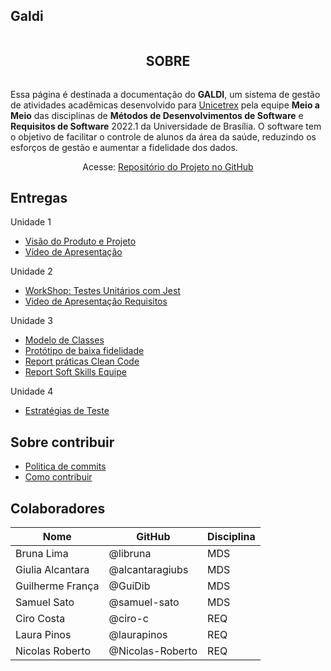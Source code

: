 ## Galdi

<div className='oi' style='display:flex; flex-direction:column; align-items:center; justify-content:center'>
  <h2>SOBRE</h2>
  <p>
      Essa página é destinada a documentação do <strong>GALDI</strong>, um sistema de gestão de atividades acadêmicas desenvolvido
      para <a href="https://unicetrex.com.br/">Unicetrex</a> pela equipe <strong>Meio a Meio</strong> das disciplinas de <strong>Métodos de Desenvolvimentos de Software</strong> e
      <strong>Requisitos de Software</strong> 2022.1 da Universidade de Brasília. O software tem o objetivo de facilitar o
      controle de alunos da área da saúde, reduzindo os esforços de gestão e aumentar a fidelidade dos dados.
  </p>
  <div>
      <label>Acesse: <a href="https://github.com/mdsreq-fga-unb/2022.1-Meio-a-Meio">Repositório do Projeto no GitHub</a></label>
  </div>
</div>

## Entregas

  Unidade 1

  - [Visão do Produto e Projeto](./produto-projeto/ProductVision)
  - [Vídeo de Apresentação](https://youtu.be/W_HwiKt1FIA)
  
  Unidade 2

  - [WorkShop: Testes Unitários com Jest](./unidade-02_MDS/workshop)
  - [Video de Apresentação Requisitos](https://youtu.be/KKSIrfcIbdQ)

  Unidade 3

  - [Modelo de Classes](./unidade-03_MDS/diagrama-classes.md)
  - [Protótipo de baixa fidelidade](./unidade-03_MDS/prototipo-baixa-fidelidade.md)
  - [Report práticas Clean Code](./unidade-03_MDS/report_code_clean.md)
  - [Report Soft Skills Equipe](./unidade-03_MDS/report_softskill_equipe.md)

  Unidade 4
  
  - [Estratégias de Teste](./unidade-04_MDS/report-estrat%C3%A9gia-testes.md)

  <h2>Sobre contribuir</h2>
  
  - [Politica de commits](./produto-projeto/commit_policy)
  - [Como contribuir](https://github.com/mdsreq-fga-unb/2022.1-Meio-a-Meio/blob/main/CODE_OF_CONDUCT.md)


  <h2>Colaboradores</h2>
  
  | Nome | GitHub | Disciplina |
  |----|----|----|
  | Bruna Lima | @libruna | MDS |
  | Giulia Alcantara | @alcantaragiubs | MDS |
  | Guilherme França | @GuiDib | MDS |
  | Samuel Sato | @samuel-sato | MDS |
  | Ciro Costa | @ciro-c | REQ |
  | Laura Pinos | @laurapinos | REQ |
  | Nicolas Roberto| @Nicolas-Roberto | REQ |
      
